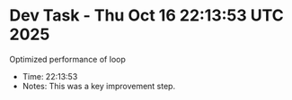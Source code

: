 # Dev Task - Thu Oct 16 22:13:53 UTC 2025
Optimized performance of loop
- Time: 22:13:53
- Notes: This was a key improvement step.
